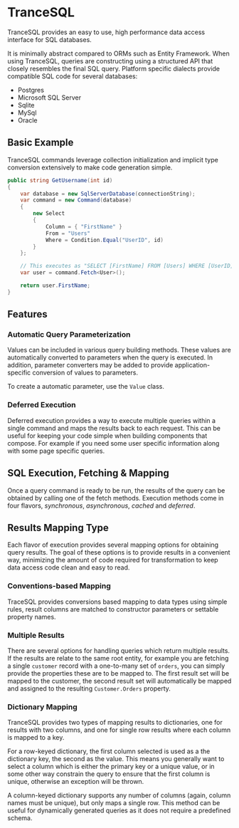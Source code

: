 ﻿
# TranceSQL

TranceSQL provides an easy to use, high performance data access interface for SQL databases.

It is minimally abstract compared to ORMs such as Entity Framework. When using TranceSQL, queries are
constructing using a structured API that closely resembles the final SQL query. Platform specific dialects
provide compatible SQL code for several databases:

 - Postgres
 - Microsoft SQL Server
 - Sqlite
 - MySql
 - Oracle 

## Basic Example

TranceSQL commands leverage collection initialization and implicit type conversion extensively to make code
generation simple.

```csharp
public string GetUsername(int id)
{
	var database = new SqlServerDatabase(connectionString);
	var command = new Command(database)
	{
		new Select
		{
			Column = { "FirstName" }
			From = "Users"
			Where = Condition.Equal("UserID", id)
		}
	};

	// This executes as "SELECT [FirstName] FROM [Users] WHERE [UserID] = @P1"
	var user = command.Fetch<User>();

	return user.FirstName;
}
```

## Features

### Automatic Query Parameterization

Values can be included in various query building methods. These values are automatically converted to parameters
when the query is executed. In addition, parameter converters may be added to provide application-specific conversion
of values to parameters.

To create a automatic parameter, use the `Value` class.


### Deferred Execution

Deferred execution provides a way to execute multiple queries within a single command and maps the results back to each request.
This can be useful for keeping your code simple when building components that compose. For example if you need some user specific
information along with some page specific queries. 



## SQL Execution, Fetching & Mapping

Once a query command is ready to be run, the results of the query can be obtained by calling one of the fetch methods. Execution
methods come in four flavors, _synchronous_, _asynchronous_, _cached_ and _deferred_.


## Results Mapping Type

Each flavor of execution provides several mapping options for obtaining query results. The goal of these options is to provide
results in a convenient way, minimizing the amount of code required for transformation to keep data access code clean and easy
to read.

### Conventions-based Mapping

TraceSQL provides conversions based mapping to data types using simple rules, result columns are matched to constructor parameters
or settable property names.

### Multiple Results

There are several options for handling queries which return multiple results. If the results are relate to the same root entity,
for example you are fetching a single `customer` record with a one-to-many set of `orders`, you can simply provide the properties
these are to be mapped to. The first result set will be mapped to the customer, the second result set will automatically be mapped
and assigned to the resulting `Customer.Orders` property.

### Dictionary Mapping

TranceSQL provides two types of mapping results to dictionaries, one for results with two columns, and one for single row
results where each column is mapped to a key.

For a row-keyed dictionary, the first column selected is used as a the dictionary key, the second as the value. This means you
generally want to select a column which is either the primary key or a unique value, or in some other way constrain the query to
ensure that the first column is unique, otherwise an exception will be thrown.

A column-keyed dictionary supports any number of columns (again, column names must be unique), but only maps a single row. This
method can be useful for dynamically generated queries as it does not require a predefined schema.


